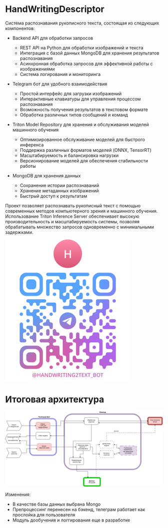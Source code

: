 # HandWritingDescriptor

Система распознавания рукописного текста, состоящая из следующих компонентов:

- Backend API для обработки запросов
  - REST API на Python для обработки изображений и текста
  - Интеграция с базой данных MongoDB для хранения результатов распознавания
  - Асинхронная обработка запросов для эффективной работы с изображениями
  - Система логирования и мониторинга

- Telegram бот для удобного взаимодействия
  - Простой интерфейс для загрузки изображений
  - Интерактивные клавиатуры для управления процессом распознавания
  - Возможность получения результатов в текстовом формате
  - Обработка различных типов сообщений и команд

- Triton Model Repository для хранения и обслуживания моделей машинного обучения
  - Оптимизированное обслуживание моделей для быстрого инференса
  - Поддержка различных форматов моделей (ONNX, TensorRT)
  - Масштабируемость и балансировка нагрузки
  - Версионирование моделей для обеспечения стабильности работы

- MongoDB для хранения данных
  - Сохранение истории распознаваний
  - Хранение метаданных изображений
  - Быстрый доступ к результатам

Проект позволяет распознавать рукописный текст с помощью современных методов компьютерного зрения и машинного обучения. Использование Triton Inference Server обеспечивает высокую производительность и масштабируемость системы, позволяя обрабатывать множество запросов одновременно с минимальными задержками.

<img src="assets/handwriting-bot.png" width=400>

# Итоговая архитектура

<img src="assets/final-architecture.png">

Изменения:
- В качестве базы данных выбрана Mongo
- Препроцессинг перенесен на бэкенд, телеграм работает как прослойка для пользователя
- Модуль дообучения и логгирования еще в разработке
